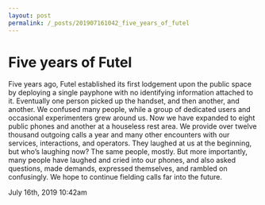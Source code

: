 ```yaml
---
layout: post
permalink: /_posts/201907161042_five_years_of_futel
---
```


# Five years of Futel

Five years ago, Futel established its first lodgement upon the public space by deploying a single payphone with no identifying information attached to it. Eventually one person picked up the handset, and then another, and another. We confused many people, while a group of dedicated users and occasional experimenters grew around us. Now we have expanded to eight public phones and another at a houseless rest area. We provide over twelve thousand outgoing calls a year and many other encounters with our services, interactions, and operators. They laughed at us at the beginning, but who&rsquo;s laughing now? The same people, mostly. But more importantly, many people have laughed and cried into our phones, and also asked questions, made demands, expressed themselves, and rambled on confusingly. We hope to continue fielding calls far into the future.



<div id="footer">
<span id="timestamp"> July 16th, 2019 10:42am </span>
</div>
